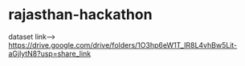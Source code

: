 # rajasthan-hackathon
dataset link--> https://drive.google.com/drive/folders/1O3hp6eW1T_IR8L4vhBw5Lit-aGjlytN8?usp=share_link
